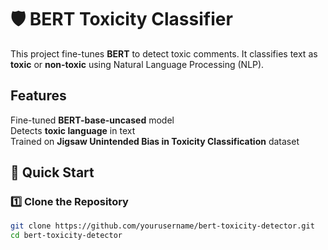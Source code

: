 # 🛡️ BERT Toxicity Classifier  

This project fine-tunes **BERT** to detect toxic comments. It classifies text as **toxic** or **non-toxic** using Natural Language Processing (NLP).  

## Features  
Fine-tuned **BERT-base-uncased** model  
Detects **toxic language** in text  
Trained on **Jigsaw Unintended Bias in Toxicity Classification** dataset  

## 🚀 Quick Start  

### **1️⃣ Clone the Repository**  
```bash
git clone https://github.com/yourusername/bert-toxicity-detector.git
cd bert-toxicity-detector
